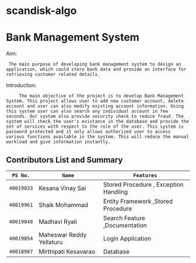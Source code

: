# scandisk-algo


# Bank Management System

Aim:
     
     The main purpose of developing bank management system to design an application, which could store bank data and provide an interface for retrieving customer related details.

Introduction:

         The main objective of the project is to develop Bank Management System. This project allows user to add new customer account, delete account and user can also modify existing account information. Using this system user can also search any individual account in few seconds. Our system also provide security check to reduce fraud. The system will check the user's existance in the database and provide the set of services with respect to the role of the user. This system is password protected and it only allows authorized user to access various functions available in the system. This will reduce the manual workload and give information instantly.  

         

## Contributors List and Summary

`PS No.` |  `Name`   |    `Features`    | 
-------|---------|----------------|
`40019033`   | Kesana Vinay Sai | Stored Procedure , Exception Handling
`40019961`   | Shaik Mohammad | Entity Framework ,Stored Procedure
`40019048`       | Madhavi Ryali  |  Search Feature ,Documentation
`40019054` | Maheswar Reddy Yellaturu |  Login Application
`40018987`      | Mirthipati Kesavarao |  Database


